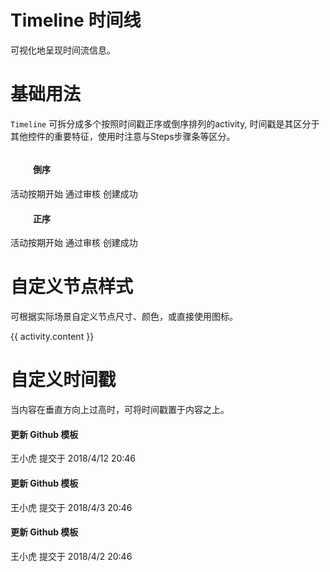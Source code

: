 <div class="page-item">
    <div>
        <h1 class="page-title">Timeline 时间线</h1>
        <p class="page-dec">可视化地呈现时间流信息。</p>
    </div>
</div>
<div class="page-item">
    <div>
        <h1 class="page-item-title">基础用法</h1>
        <p class="page-item-dec">
            <code class="code">Timeline</code>
            可拆分成多个按照时间戳正序或倒序排列的activity,
            时间戳是其区分于其他控件的重要特征，使⽤时注意与Steps步骤条等区分。
        </p>
    </div>
    <div class="page-item-content">
        <div>
            <div style="display: inline-block;width: 280px;">
                <h4 style="text-indent: 36px;">倒序</h4>
                <fox-timeline reverse>
                    <fox-timeline-item timestamp="2018-04-15">
                        活动按期开始
                    </fox-timeline-item>
                    <fox-timeline-item timestamp="2018-04-13">
                        通过审核
                    </fox-timeline-item>
                    <fox-timeline-item timestamp="2018-04-11">
                        创建成功
                    </fox-timeline-item>
                </fox-timeline>
            </div>
            <div style="display: inline-block;width: 280px">
                <h4 style="text-indent: 36px;">正序</h4>
                <fox-timeline>
                    <fox-timeline-item timestamp="2018-04-15">
                        活动按期开始
                    </fox-timeline-item>
                    <fox-timeline-item timestamp="2018-04-13">
                        通过审核
                    </fox-timeline-item>
                    <fox-timeline-item timestamp="2018-04-11">
                        创建成功
                    </fox-timeline-item>
                </fox-timeline>
            </div>
        </div>
    </div>
</div>
<div class="page-item">
    <div>
        <h1 class="page-item-title">⾃定义节点样式</h1>
        <p class="page-item-dec">
            可根据实际场景⾃定义节点尺⼨、颜⾊，或直接使⽤图标。
        </p>
    </div>
    <div class="page-item-content">
        <div>
            <fox-timeline>
                <fox-timeline-item
                    v-for="(activity, index) in activities2"
                    :key="index"
                    :icon="activity.icon"
                    :type="activity.type"
                    :color="activity.color"
                    :size="activity.size"
                    :timestamp="activity.timestamp"
                >
                    {{ activity.content }}
                </fox-timeline-item>
            </fox-timeline>
        </div>
    </div>
</div>
<div class="page-item">
    <div>
        <h1 class="page-item-title">⾃定义时间戳</h1>
        <p class="page-item-dec">
            当内容在垂直⽅向上过⾼时，可将时间戳置于内容之上。
        </p>
    </div>
    <div class="page-item-content">
        <div>
            <fox-timeline>
                <fox-timeline-item
                    timestamp="2018-04-12"
                    placement="top"
                >
                    <fox-card>
                        <h4>更新 Github 模板</h4>
                        <p>王小虎 提交于 2018/4/12 20:46</p>
                    </fox-card>
                </fox-timeline-item>
                <fox-timeline-item timestamp="2018-04-3" placement="top">
                    <fox-card>
                        <h4>更新 Github 模板</h4>
                        <p>王小虎 提交于 2018/4/3 20:46</p>
                    </fox-card>
                </fox-timeline-item>
                <fox-timeline-item timestamp="2018-04-2" placement="top">
                    <fox-card>
                        <h4>更新 Github 模板</h4>
                        <p>王小虎 提交于 2018/4/2 20:46</p>
                    </fox-card>
                </fox-timeline-item>
            </fox-timeline>
        </div>
    </div>
</div>

<script>
export default {
    data() {
        return {
            timelineData: [
                {
                    parameter: 'reverse',
                    explain: '指定节点排序方向，默认为正序',
                    type: 'boolean',
                    optionalValue: '-',
                    defaultValue: 'false',
                },
            ],
            timelineItemData: [
                {
                    parameter: 'timestamp',
                    explain: '时间戳',
                    type: 'string',
                    optionalValue: '-',
                    defaultValue: '-',
                },
                {
                    parameter: 'hide-timestamp',
                    explain: '是否隐藏时间戳',
                    type: 'boolean',
                    optionalValue: '-',
                    defaultValue: 'false',
                },
                {
                    parameter: 'placement',
                    explain: '时间戳位置',
                    type: 'string',
                    optionalValue: 'top / bottom',
                    defaultValue: 'bottom',
                },
                {
                    parameter: 'type',
                    explain: '节点类型',
                    type: 'string',
                    optionalValue:
                        'primary / success / warning / danger / info',
                    defaultValue: '-',
                },
                {
                    parameter: 'color',
                    explain: '节点颜色',
                    type: 'string',
                    optionalValue: 'hsl / hsv / hex / rgb',
                    defaultValue: '-',
                },
                {
                    parameter: 'icon',
                    explain: '节点图标',
                    type: 'string',
                    optionalValue: '-',
                    defaultValue: '-',
                },
            ],
            timelineItemSlot: [
                {
                    name: '-',
                    explain: 'Timeline-Item 的内容',
                },
                {
                    name: 'dot',
                    explain: '自定义节点',
                },
            ],
            activities2: [
                {
                    content: '支持使用图标',
                    timestamp: '2018-04-12 20:46',
                    icon: 'fox-icon-ios-checkmark',
                    type: 'primary',
                },
                {
                    content: '支持自定义颜色',
                    timestamp: '2018-04-03 20:46',
                    color: '#0bbd87',
                },
                {
                    content: '支持自定义尺寸',
                    timestamp: '2018-04-03 20:46',
                    size: 'large',
                },
                {
                    content: '默认样式的节点',
                    timestamp: '2018-04-03 20:46',
                },
            ],
        };
    },
};
</script>
